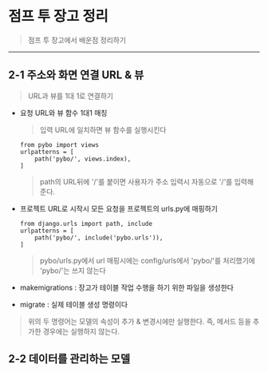 # 점프 투 장고 정리
> 점프 투 장고에서 배운점 정리하기
***
## 2-1 주소와 화면 연결 URL & 뷰
> URL과 뷰를 1대 1로 연결하기   

* 요청 URL와 뷰 함수 1대1 매칭
    > 입력 URL에 일치하면 뷰 함수를 실행시킨다
    ```
    from pybo import views
    urlpatterns = [
        path('pybo/', views.index),  
    ]
    ```
    > path의 URL뒤에 '/'를 붙이면 사용자가 주소 입력시 자동으로 '/'를 입력해준다.

* 프로젝트 URL로 시작시 모든 요청을 프로젝트의 urls.py에 매핑하기
    ```
    from django.urls import path, include
    urlpatterns = [
        path('pybo/', include('pybo.urls')),
    ]
    ```
    > pybo/urls.py에서 url 매핑시에는 config/urls에서 'pybo/'를 처리했기에 'pybo/'는 쓰지 않는다

* makemigrations : 장고가 테이블 작업 수행을 하기 위한 파일을 생성한다
* migrate : 실제 테이블 생성 명령이다
> 위의 두 명령어는 모델의 속성이 추가 & 변경시에만 실행한다. 즉, 메서드 등을 추가한 경우에는 실행하지 않는다.

## 2-2 데이터를 관리하는 모델

